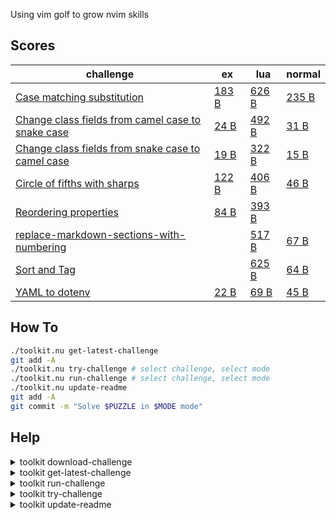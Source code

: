 
Using vim golf to grow nvim skills

## Scores

|challenge|ex|lua|normal|
|---|---|---|---|
| [Case matching substitution](https://www.vimgolf.com/challenges/9v006661427f00000000027a) | [183 B](case-matching-substitution/ex-mode.txt) | [626 B](case-matching-substitution/lua-mode.lua) | [235 B](case-matching-substitution/normal-mode.txt) |
| [Change class fields from camel case to snake case](https://www.vimgolf.com/challenges/9v0067056336000000000514) | [24 B](change-class-fields-from-camel-case-to-snake-case/ex-mode.txt) | [492 B](change-class-fields-from-camel-case-to-snake-case/lua-mode.lua) | [31 B](change-class-fields-from-camel-case-to-snake-case/normal-mode.txt) |
| [Change class fields from snake case to camel case](https://www.vimgolf.com/challenges/9v006705493c000000000513) | [19 B](change-class-fields-from-snake-case-to-camel-case/ex-mode.txt) | [322 B](change-class-fields-from-snake-case-to-camel-case/lua-mode.lua) | [15 B](change-class-fields-from-snake-case-to-camel-case/normal-mode.txt) |
| [Circle of fifths with sharps]() | [122 B](circle-of-fifths-with-sharps/ex-mode.txt) | [406 B](circle-of-fifths-with-sharps/lua-mode.lua) | [46 B](circle-of-fifths-with-sharps/normal-mode.txt) |
| [Reordering properties](https://www.vimgolf.com/challenges/9v0067a47b9200000000069f) | [84 B](reordering-properties/ex-mode.txt) | [393 B](reordering-properties/lua-mode.lua) |  |
| [replace-markdown-sections-with-numbering](https://www.vimgolf.com/challenges/9v00671803aa000000000555) |  | [517 B](replace-markdown-sections-with-numbering/lua-mode.lua) | [67 B](replace-markdown-sections-with-numbering/normal-mode.txt) |
| [Sort and Tag](https://www.vimgolf.com/challenges/9v006763eed900000000067e) |  | [625 B](sort-and-tag/lua-mode.lua) | [64 B](sort-and-tag/normal-mode.txt) |
| [YAML to dotenv](https://www.vimgolf.com/challenges/9v00674f1bfb00000000063d) | [22 B](yaml-to-dotenv/ex-mode.txt) | [69 B](yaml-to-dotenv/lua-mode.lua) | [45 B](yaml-to-dotenv/normal-mode.txt) |

## How To

```sh
./toolkit.nu get-latest-challenge
git add -A
./toolkit.nu try-challenge # select challenge, select mode
./toolkit.nu run-challenge # select challenge, select mode
./toolkit.nu update-readme
git add -A
git commit -m "Solve $PUZZLE in $MODE mode"
```

## Help


<details><summary>toolkit download-challenge</summary>

```
Usage:
  > download-challenge <title> <challenge_id> <description> 

Flags:
  -h, --help: Display the help message for this command

Parameters:
  title <any>
  challenge_id <any>
  description <any>

Input/output types:
  ╭───┬───────┬────────╮
  │ # │ input │ output │
  ├───┼───────┼────────┤
  │ 0 │ any   │ any    │
  ╰───┴───────┴────────╯
```
</details>
    

<details><summary>toolkit get-latest-challenge</summary>

```
Usage:
  > get-latest-challenge 

Flags:
  -h, --help: Display the help message for this command

Input/output types:
  ╭───┬───────┬────────╮
  │ # │ input │ output │
  ├───┼───────┼────────┤
  │ 0 │ any   │ any    │
  ╰───┴───────┴────────╯
```
</details>
    

<details><summary>toolkit run-challenge</summary>

```
Usage:
  > run-challenge {flags} 

Flags:
  --challenge <string> (default: '')
  --mode <string> (default: '')
  -h, --help: Display the help message for this command

Input/output types:
  ╭───┬───────┬────────╮
  │ # │ input │ output │
  ├───┼───────┼────────┤
  │ 0 │ any   │ any    │
  ╰───┴───────┴────────╯
```
</details>
    

<details><summary>toolkit try-challenge</summary>

```
Usage:
  > try-challenge 

Flags:
  -h, --help: Display the help message for this command

Input/output types:
  ╭───┬───────┬────────╮
  │ # │ input │ output │
  ├───┼───────┼────────┤
  │ 0 │ any   │ any    │
  ╰───┴───────┴────────╯
```
</details>
    

<details><summary>toolkit update-readme</summary>

```
Usage:
  > update-readme 

Flags:
  -h, --help: Display the help message for this command

Input/output types:
  ╭───┬───────┬────────╮
  │ # │ input │ output │
  ├───┼───────┼────────┤
  │ 0 │ any   │ any    │
  ╰───┴───────┴────────╯
```
</details>
    

